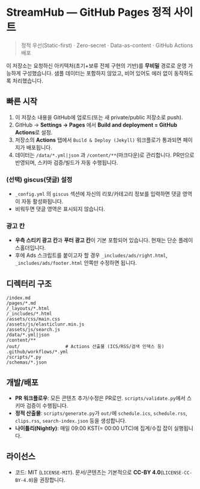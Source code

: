 
# StreamHub — GitHub Pages 정적 사이트

> 정적 우선(Static-first) · Zero-secret · Data-as-content · GitHub Actions 배포

이 저장소는 요청하신 아키텍처(초기+보류 전체 구현의 기반)를 **무비밀** 경로로 운영 가능하게 구성했습니다.
샘플 데이터는 포함하지 않았고, 비어 있어도 에러 없이 동작하도록 처리했습니다.

## 빠른 시작

1. 이 저장소 내용을 GitHub에 업로드(또는 새 private/public 저장소로 push).
2. GitHub → **Settings → Pages** 에서 **Build and deployment = GitHub Actions**로 설정.
3. 저장소의 **Actions** 탭에서 `Build & Deploy (Jekyll)` 워크플로가 통과되면 페이지가 배포됩니다.
4. 데이터는 `/data/*.yml|json` 과 `/content/**`(마크다운)로 관리합니다. PR만으로 반영되며, 스키마 검증/빌드가 자동 수행됩니다.

### (선택) giscus(댓글) 설정
- `_config.yml` 의 `giscus` 섹션에 자신의 리포/카테고리 정보를 입력하면 댓글 영역이 자동 활성화됩니다.
- 비워두면 댓글 영역은 표시되지 않습니다.

### 광고 칸
- **우측 스티키 광고 칸**과 **푸터 광고 칸**이 기본 포함되어 있습니다. 현재는 단순 플레이스홀더입니다.
- 후에 Ads 스크립트를 붙이고자 할 경우 `_includes/ads/right.html`, `_includes/ads/footer.html` 안쪽만 수정하면 됩니다.

## 디렉터리 구조

```
/index.md
/pages/*.md
/_layouts/*.html
/_includes/*.html
/assets/css/main.css
/assets/js/elasticlunr.min.js
/assets/js/search.js
/data/*.yml|json
/content/**
/out/                 # Actions 산출물 (ICS/RSS/검색 인덱스 등)
.github/workflows/*.yml
/scripts/*.py
/schemas/*.json
```

## 개발/배포

- **PR 워크플로우**: 모든 콘텐츠 추가/수정은 PR로만. `scripts/validate.py`에서 스키마 검증이 수행됩니다.
- **정적 산출물**: `scripts/generate.py`가 `out/`에 `schedule.ics`, `schedule.rss`, `clips.rss`, `search-index.json` 등을 생성합니다.
- **나이틀리(Nightly)**: 매일 09:00 KST(= 00:00 UTC)에 집계/수집 잡이 실행됩니다.

## 라이선스
- 코드: MIT (`LICENSE-MIT`). 문서/콘텐츠는 기본적으로 **CC-BY 4.0**(`LICENSE-CC-BY-4.0`)을 권장합니다.
